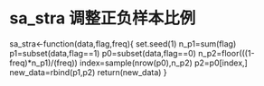 # sa_stra 调整正负样本比例
sa_stra<-function(data,flag,freq){
	set.seed(1)
	n_p1=sum(flag)
	p1=subset(data,flag==1)
	p0=subset(data,flag==0)
	n_p2=floor(((1-freq)*n_p1)/(freq))
    index=sample(nrow(p0),n_p2)
    p2=p0[index,]
    new_data=rbind(p1,p2)
    return(new_data)
}

